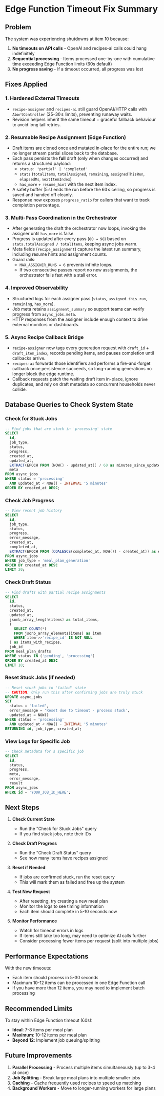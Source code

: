 # Edge Function Timeout Fix Summary

## Problem
The system was experiencing shutdowns at item 10 because:
1. **No timeouts on API calls** - OpenAI and recipes-ai calls could hang indefinitely
2. **Sequential processing** - Items processed one-by-one with cumulative time exceeding Edge Function limits (60s default)
3. **No progress saving** - If a timeout occurred, all progress was lost

## Fixes Applied

### 1. Hardened External Timeouts
- `recipe-assigner` and `recipes-ai` still guard OpenAI/HTTP calls with `AbortController` (25–30 s limits), preventing runaway waits.
- Revision helpers inherit the same timeout + graceful fallback behaviour to avoid long tail retries.

### 2. Resumable Recipe Assignment (Edge Function)
- Draft items are cloned once and mutated in-place for the entire run; we no longer stream partial slices back to the database.
- Each pass persists the **full** draft (only when changes occurred) and returns a structured payload:
  - `status: 'partial' | 'completed'`
  - `stats` (`totalItems`, `totalAssigned`, `remaining`, `assignedThisRun`, `elapsedMs`, `nextItemIndex`)
  - `has_more` + `resume_hint` with the next item index.
- A safety buffer (5 s) ends the run before the 60 s ceiling, so progress is saved and handed off cleanly.
- Response now exposes `progress_ratio` for callers that want to track completion percentage.

### 3. Multi‑Pass Coordination in the Orchestrator
- After generating the draft the orchestrator now loops, invoking the assigner until `has_more` is false.
- Progress is updated after every pass (`80 → 98`) based on `stats.totalAssigned / totalItems`, keeping async jobs warm.
- Meta fields (`recipe_assignment`) capture the latest run summary, including resume hints and assignment counts.
- Guard rails:
  - `MAX_ASSIGNER_RUNS = 6` prevents infinite loops.
  - If two consecutive passes report no new assignments, the orchestrator fails fast with a stall error.

### 4. Improved Observability
- Structured logs for each assigner pass (`status`, `assigned_this_run`, `remaining`, `has_more`).
- Job meta retains `assignment_summary` so support teams can verify progress from `async_jobs.meta`.
- HTTP responses from the assigner include enough context to drive external monitors or dashboards.

### 5. Async Recipe Callback Bridge
- `recipe-assigner` now tags every generation request with `draft_id` + `draft_item_index`, records pending items, and pauses completion until callbacks arrive.
- `recipes-ai` forwards those identifiers and performs a fire-and-forget callback once persistence succeeds, so long-running generations no longer block the edge runtime.
- Callback requests patch the waiting draft item in-place, ignore duplicates, and rely on draft metadata so concurrent households never collide.


## Database Queries to Check System State

### Check for Stuck Jobs
```sql
-- Find jobs that are stuck in 'processing' state
SELECT 
  id,
  job_type,
  status,
  progress,
  created_at,
  updated_at,
  EXTRACT(EPOCH FROM (NOW() - updated_at)) / 60 as minutes_since_update,
  meta
FROM async_jobs
WHERE status = 'processing'
  AND updated_at < NOW() - INTERVAL '5 minutes'
ORDER BY created_at DESC;
```

### Check Job Progress
```sql
-- View recent job history
SELECT 
  id,
  job_type,
  status,
  progress,
  error_message,
  created_at,
  completed_at,
  EXTRACT(EPOCH FROM (COALESCE(completed_at, NOW()) - created_at)) as duration_seconds
FROM async_jobs
WHERE job_type = 'meal_plan_generation'
ORDER BY created_at DESC
LIMIT 20;
```

### Check Draft Status
```sql
-- Find drafts with partial recipe assignments
SELECT 
  id,
  status,
  created_at,
  updated_at,
  jsonb_array_length(items) as total_items,
  (
    SELECT COUNT(*) 
    FROM jsonb_array_elements(items) as item 
    WHERE item->>'recipe_id' IS NOT NULL
  ) as items_with_recipes,
  job_id
FROM meal_plan_drafts
WHERE status IN ('pending', 'processing')
ORDER BY created_at DESC
LIMIT 10;
```

### Reset Stuck Jobs (if needed)
```sql
-- Reset stuck jobs to 'failed' state
-- CAUTION: Only run this after confirming jobs are truly stuck
UPDATE async_jobs
SET 
  status = 'failed',
  error_message = 'Reset due to timeout - process stuck',
  updated_at = NOW()
WHERE status = 'processing'
  AND updated_at < NOW() - INTERVAL '5 minutes'
RETURNING id, job_type, created_at;
```

### View Logs for Specific Job
```sql
-- Check metadata for a specific job
SELECT 
  id,
  status,
  progress,
  meta,
  error_message,
  result
FROM async_jobs
WHERE id = 'YOUR_JOB_ID_HERE';
```

## Next Steps

1. **Check Current State**
   - Run the "Check for Stuck Jobs" query
   - If you find stuck jobs, note their IDs

2. **Check Draft Progress**
   - Run the "Check Draft Status" query
   - See how many items have recipes assigned

3. **Reset if Needed**
   - If jobs are confirmed stuck, run the reset query
   - This will mark them as failed and free up the system

4. **Test New Request**
   - After resetting, try creating a new meal plan
   - Monitor the logs to see timing information
   - Each item should complete in 5-10 seconds now

5. **Monitor Performance**
   - Watch for timeout errors in logs
   - If items still take too long, may need to optimize AI calls further
   - Consider processing fewer items per request (split into multiple jobs)

## Performance Expectations

With the new timeouts:
- Each item should process in 5-30 seconds
- Maximum 10-12 items can be processed in one Edge Function call
- If you have more than 12 items, you may need to implement batch processing

## Recommended Limits

To stay within Edge Function timeout (60s):
- **Ideal**: 7-8 items per meal plan
- **Maximum**: 10-12 items per meal plan
- **Beyond 12**: Implement job queuing/splitting

## Future Improvements

1. **Parallel Processing** - Process multiple items simultaneously (up to 3-4 at once)
2. **Job Splitting** - Break large meal plans into multiple smaller jobs
3. **Caching** - Cache frequently used recipes to speed up matching
4. **Background Workers** - Move to longer-running workers for large plans


